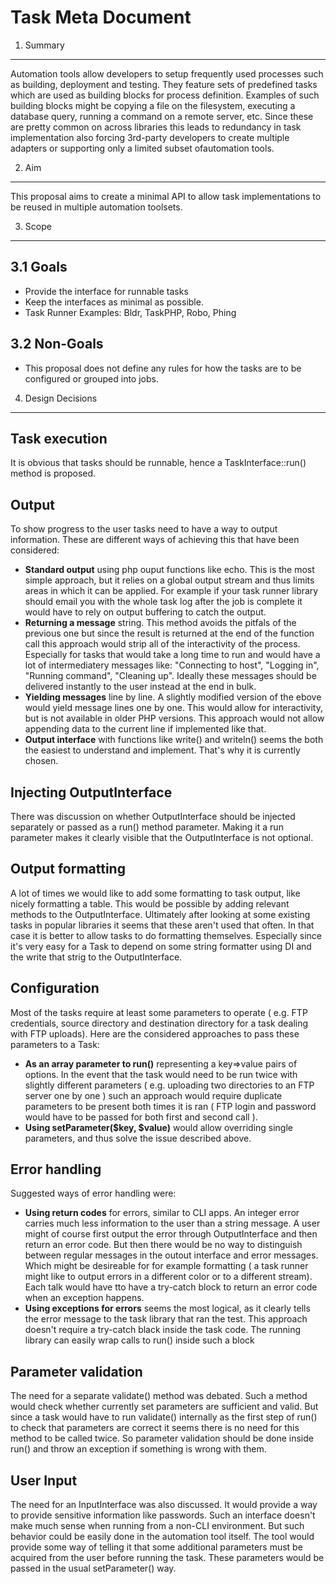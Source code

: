   
Task Meta Document
==========================

1. Summary
----------

Automation tools allow developers to setup frequently used processes such as building, deployment and testing.
They feature sets of predefined tasks which are used as building blocks for process definition.
Examples of such building blocks might be copying a file on the filesystem, executing a database query, running a command on a remote server, etc. Since these are pretty common on across libraries this leads to redundancy in task implementation also forcing 3rd-party developers to create multiple adapters or supporting only a limited subset ofautomation tools.

2. Aim
--------------

This proposal aims to create a minimal API to allow task implementations to be reused in multiple automation toolsets.

3. Scope
--------

## 3.1 Goals

* Provide the interface for runnable tasks
* Keep the interfaces as minimal as possible.
* Task Runner Examples: Bldr, TaskPHP, Robo, Phing

## 3.2 Non-Goals

* This proposal does not define any rules for how the tasks are to be configured or grouped into jobs.

4. Design Decisions
-------------------

## Task execution

It is obvious that tasks should be runnable, hence a TaskInterface::run() method is proposed.

## Output

To show progress to the user tasks need to have a way to output information. These are different ways of achieving this that have been considered:

* **Standard output** using php ouput functions like echo. This is the most simple approach, but it relies on a global output stream and thus limits areas in which it can be applied. For example if your task runner library should email you with the whole task log after the job is complete it would have to rely on output buffering to catch the output.
* **Returning a message** string. This method avoids the pitfals of the previous one but since the result is returned at the end of the function call this approach would strip all of the interactivity of the process. Especially for tasks that would take a long time to run and would have a lot of intermediatery messages like: "Connecting to host", "Logging in", "Running command", "Cleaning up". Ideally these messages should be delivered instantly to the user instead at the end in bulk.
* **Yielding messages** line by line. A slightly modified version of the ebove would yield message lines one by one. This would allow for interactivity, but is not available in older PHP versions. This approach would not allow appending data to the current line if implemented like that.
* **Output interface** with functions like write() and writeln() seems the both the easiest to understand and implement. That's why it is currently chosen.

## Injecting OutputInterface

There was discussion on whether OutputInterface should be injected separately or passed as a run() method parameter.
Making it a run parameter makes it clearly visible that the OutputInterface is not optional. 

## Output formatting

A lot of times we would like to add some formatting to task output, like nicely formatting a table. This would be possible by adding relevant methods to the OutputInterface. Ultimately after looking at some existing tasks in popular libraries it seems that these aren't used that often. In that case it is better to allow tasks to do formatting themselves. Especially since it's very easy for a Task to depend on some string formatter using DI and the write that strig to the OutputInterface.

## Configuration

Most of the tasks require at least some parameters to operate ( e.g. FTP credentials, source directory and destination directory for a task dealing with FTP uploads). Here are the considered approaches to pass these parameters to a Task:

* **As an array parameter to run()** representing a key=>value pairs of options. In the event that the task would need to be run twice with slightly different parameters ( e.g. uploading two directories to an FTP server one by one ) such an approach would require duplicate parameters to be present both times it is ran ( FTP login and password would have to be passed for both first and second call ).
* **Using setParameter($key, $value)** would allow overriding single parameters, and thus solve the issue described above.

## Error handling

Suggested ways of error handling were:

* **Using return codes** for errors, similar to CLI apps. An integer error carries much less information to the user than a string message. A user might of course first output the error through OutputInterface and then return an error code. But then there would be no way to distinguish between regular messages in the outout interface and error messages. Which might be desireable for for example formatting ( a task runner might like to output errors in a different color or to a different stream). Each talk would have tto have a try-catch block to return an error code when an exception happens.
* **Using exceptions for errors** seems the most logical, as it clearly tells the error message to the task library that ran the test. This approach doesn't require a try-catch black inside the task code. The running library can easily wrap calls to run() inside such a block

## Parameter validation

The need for a separate validate() method was debated. Such a method would check whether currently set parameters are sufficient and valid. But since a task would have to run validate() internally as the first step of run() to check that parameters are correct it seems there is no need for this method to be called twice. So parameter validation should be done inside run() and throw an exception if something is wrong with them.

## User Input

The need for an InputInterface was also discussed. It would provide a way to provide sensitive information like passwords. Such an interface doesn't make much sense when running from a non-CLI environment. But such behavior could be easily done in the automation tool itself. The tool would provide some way of telling it that some additional parameters must be acquired from the user before running the task. These parameters would be passed in the usual setParameter() way.

